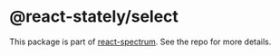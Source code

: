 # @react-stately/select

This package is part of [react-spectrum](https://github.com/adobe/react-spectrum). See the repo for more details.
